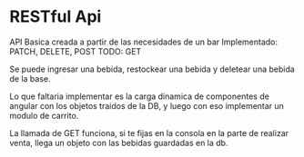 # RESTful Api
API Basica creada a partir de las necesidades de un bar
Implementado: PATCH, DELETE, POST
TODO: GET

Se puede ingresar una bebida, restockear una bebida y deletear una bebida de la base.

Lo que faltaria implementar es la carga dinamica de componentes de angular con los objetos
traidos de la DB, y luego con eso implementar un modulo de carrito.

La llamada de GET funciona, si te fijas en la consola en la parte de realizar venta, llega un objeto con las bebidas guardadas en la db. 
